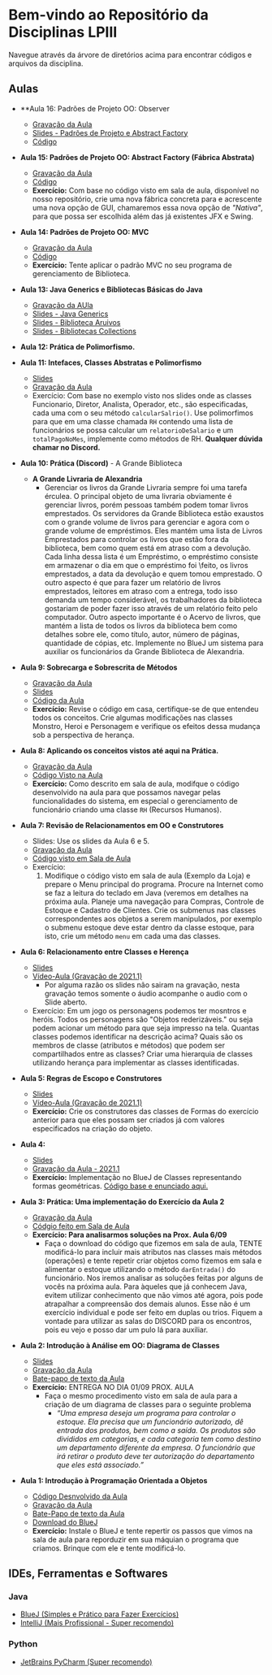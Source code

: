 # Bem-vindo ao Repositório da Disciplinas LPIII

Navegue através da árvore de diretórios acima para encontrar códigos e arquivos da disciplina.

## Aulas

- **Aula 16: Padrões de Projeto OO: Observer
  - [Gravação da Aula](https://drive.google.com/file/d/1MCLsNURmyWgbXExFmVSkCKZqJLhfp4lN/view?usp=sharing)
  - [Slides - Padrões de Projeto e Abstract Factory](https://www.icloud.com/iclouddrive/0ltPIX-WNay25joNjBl-W9sIw)
  - [Código](https://github.com/profmathias/cet-078/tree/master/Padroes/src/org/lp3/observer)
- **Aula 15: Padrões de Projeto OO: Abstract Factory (Fábrica Abstrata)**
  - [Gravação da Aula](https://drive.google.com/file/d/1DstQtrF0JeB_unvwPg_xOCLdm3bXOTGy/view?usp=sharing)
  - [Código](https://github.com/profmathias/cet-078/tree/master/Padroes/src/org/lp3/fabrica_abstrata)
  - **Exercício:** Com base no código visto em sala de aula, disponível no nosso repositório,
    crie uma nova fábrica concreta para e acrescente uma nova opção de GUI, chamaremos essa nova
    opção de *"Nativa"*, para que possa ser escolhida além das já existentes JFX e Swing.
- **Aula 14: Padrões de Projeto OO: MVC**
  - [Gravação da Aula](https://drive.google.com/file/d/1i3JSDLEF5UZEcC0bqtLW8uQqrOCZ9AAH/view?usp=sharing)
  - [Código](https://github.com/profmathias/cet-078/tree/master/Padroes/src/org/lp3/mvc)
  - **Exercício:** Tente aplicar o padrão MVC no seu programa de gerenciamento de Biblioteca.
- **Aula 13: Java Generics e Bibliotecas Básicas do Java**
  - [Gravação da AUla](https://drive.google.com/file/d/1BUnu-2s1Bh5Xa7DyfPJ17Qea81IgCD9B/view?usp=sharing)
  - [Slides - Java Generics](https://www.icloud.com/iclouddrive/0ZZPuZcNQKnOmt1emUmBH92bQ#Java_Generics)
  - [Slides - Biblioteca Aruivos](https://www.icloud.com/iclouddrive/0KErg-WXZ_R53ZPDAextr9egQ)
  - [Slides - Bibliotecas Collections](https://www.icloud.com/iclouddrive/0V16f3iBS1SH-EmxJnAhbwd-g)
- **Aula 12: Prática de Polimorfismo.**
- **Aula 11: Intefaces, Classes Abstratas e Polimorfismo**
  - [Slides](https://www.icloud.com/iclouddrive/0_ovKzPRC7i4dHswv7U-kJtRQ#Aula-11-Interfaces%5FClasses%5Fabstratas%5Fe%5FPolimorfismo)
  - [Gravação da Aula](https://drive.google.com/file/d/1UpP_D8ik2Bmy5iBZJSObrFVSFMkOcPnY/view?usp=sharing)
  - Exercício: Com base no exemplo visto nos slides onde as classes
  Funcionario, Diretor, Analista, Operador, etc., são especificadas,
  cada uma com o seu método `calcularSalrio()`. Use polimorfimos para
  que em uma classe chamada `RH` contendo uma lista de funcionários
  se possa calcular um `relatorioDeSalario` e um `totalPagoNoMes`,
  implemente como métodos de RH. **Qualquer dúvida chamar no Discord.** 
  
- **Aula 10: Prática (Discord)** - A Grande Biblioteca
  - **A Grande Livraria de Alexandria**
    - Gerenciar os livros da Grande Livraria sempre foi uma tarefa érculea. O principal 
    objeto de uma livraria obviamente é gerenciar livros, porém pessoas também podem 
    tomar livros emprestados. Os servidores da Grande Biblioteca estão exaustos com o 
    grande volume de livros para gerenciar e agora com o grande volume de empréstimos. 
    Eles mantém uma lista de Livros Emprestados para controlar os livros que estão fora 
    da biblioteca, bem como quem está em atraso com a devolução. Cada linha dessa lista 
    é um Empréstimo, o empréstimo consiste em armazenar o dia em que o empréstimo foi 
    \feito, os livros emprestados, a data da devolução e quem tomou emprestado. O outro 
    aspecto é que para fazer um relatório de livros emprestados, leitores em atraso com 
    a entrega, todo isso demanda um tempo considerável, os trabalhadores da biblioteca 
    gostariam de poder fazer isso através de um relatório feito pelo computador. Outro 
    aspecto importante é o Acervo de livros, que mantém a lista de todos os livros da 
    biblioteca bem como detalhes sobre ele, como título, autor, número de páginas, 
    quantidade de cópias, etc. Implemente no BlueJ um sistema para auxiliar os funcionários 
    da Grande Biblioteca de Alexandria.
- **Aula 9: Sobrecarga e Sobrescrita de Métodos**
  - [Gravação da Aula](https://drive.google.com/file/d/1VJfwPTuDJzvzQ0grczt84E1-kyaKVet7/view?usp=sharing)
  - [Slides](https://www.icloud.com/iclouddrive/0orpUuYW4isWh1qfKBFgRdKPA#Parte_6_-_Sobrecarga_e_Sobrescrita_de_Me%CC%81todos)
  - [Código da Aula](https://github.com/profmathias/cet-078/tree/master/Aula09-Codigo)
  - **Exercício:** Revise o código em casa, certifique-se de que entendeu todos os conceitos. Crie
    algumas modificações nas classes Monstro, Heroi e Personagem e verifique os efeitos dessa mudança
    sob a perspectiva de herança.
- **Aula 8: Aplicando os conceitos vistos até aqui na Prática.**
  - [Gravação da Aula](https://drive.google.com/file/d/1H9EyUwOrPuCBDmF-u_rcvMzM3sLhE9xI/view)
  - [Código Visto na Aula](https://github.com/profmathias/cet-078/tree/master/Aula08-Codigo)
  - **Exercício:** Como descrito em sala de aula, modifque o código desenvolvido na aula para
    que possamos navegar pelas funcionalidades do sistema, em especial o gerenciamento de funcionário
    criando uma classe `RH` (Recursos Humanos). 
- **Aula 7: Revisão de Relacionamentos em OO e Construtores**
  - Slides: Use os slides da Aula 6 e 5.
  - [Gravação da Aula](https://drive.google.com/file/d/16X0bYk2d8XRD4Jjf8uUZtbEwsXRfDgx3/view?usp=sharing)
  - [Código visto em Sala de Aula](https://github.com/profmathias/cet-078/tree/master/Aula07-Codigo)
  - Exercício:
    1. Modifique o código visto em sala de aula (Exemplo da Loja) e prepare o Menu principal
       do programa. Procure na Internet como se faz a leitura do teclado em Java (veremos em detalhes
       na próxima aula. Planeje uma navegação para Compras, Controle de Estoque e Cadastro de Clientes.
       Crie os submenus nas classes correspondentes aos objetos a serem manipulados, por exemplo o
       submenu estoque deve estar dentro da classe estoque, para isto, crie um método `menu` em cada 
       uma das classes.
- **Aula 6: Relacionamento entre Classes e Herença**
    - [Slides](https://www.icloud.com/iclouddrive/0FyyHvu30defaPxrZUwfQlS9w)
    - [Vídeo-Aula (Gravação de 2021.1)](https://drive.google.com/file/d/1RixLU1g7k2vkiZG_D31lH03-OI377h8e/view)
        - Por alguma razão os slides não sairam na gravação, nesta gravação temos somente o áudio
          acompanhe o audio com o Slide aberto.
    - Exercício: Em um jogo os personagens podemos ter mosntros e heróis. Todos os personagens são 
    "Objetos rederizáveis." ou seja podem acionar um método para que seja impresso na tela. Quantas classes
    podemos identificar na descrição acima? Quais são os membros de classe (atributos e métodos) que podem
    ser compartilhados entre as classes? Criar uma hierarquia de classes utilizando herança para implementar as classes identificadas.

- **Aula 5: Regras de Escopo e Construtores**
    - [Slides](https://www.icloud.com/iclouddrive/0S2BD03noem5UjGYomw2xkiYA#Escopo_e_Construtores)
    - [Vídeo-Aula (Gravação de 2021.1)](https://drive.google.com/file/d/1czTqfBuvlyE9guRfw7BZhdih1uLhNzjx/view?usp=sharing)
    - **Exercício:** Crie os construtores das classes de Formas do exercício anterior para que eles possam
    ser criados já com valores especificados na criação do objeto.
    
- **Aula 4:**
    - [Slides](https://www.icloud.com/iclouddrive/0AEI5bZKNqpFkp3dMEutl7UPg#Parte_3_-_Implementando_e_Testando_uma_Classe)
    - [Gravação da Aula - 2021.1](https://drive.google.com/file/d/1QhoO1tSDdbUqE9miZpvrVSw_JesMx-xz/view?usp=sharing) 
    - **Exercício:** Implementação no BlueJ de Classes representando formas geométricas. [Código base e enunciado aqui.](https://github.com/profmathias/cet-078/tree/2021.1/Aula3-Primeira-Classe-OO)
    
- **Aula 3: Prática: Uma implementação do Exercício da Aula 2**
    - [Gravação da Aula](https://drive.google.com/file/d/1NT6uuB9KoNFqZH-bIbFW8J7MZmPgXlef/view?usp=sharing)
    - [Códgio feito em Sala de Aula](https://github.com/profmathias/cet-078/tree/master/Aula03-Codigo)
    - **Exercício: Para analisarmos soluções na Prox. Aula 6/09**
        - Faça o download do código que fizemos em sala de aula, TENTE modificá-lo para incluir mais
        atributos nas classes mais métodos (operações) e tente repetir criar objetos como fizemos em
        sala e alimentar o estoque utilizando o método `darEntrada()` do funcionário. Nos iremos analisar
        as soluções feitas por alguns de vocês na próxima aula. Para àqueles que já conhecem Java, 
        evitem utilizar conhecimento que não vimos até agora, pois pode atrapalhar a compreensão dos demais
        alunos. Esse não é um exercício individual e pode ser feito em duplas ou trios. Fiquem a vontade
        para utilizar as salas do DISCORD para os encontros, pois eu vejo e posso dar um pulo lá para
        auxiliar. 

- **Aula 2: Introdução à Análise em OO: Diagrama de Classes**
    - [Slides](https://www.icloud.com/iclouddrive/0XOC0zx153RF7Tj9tN5dPQKDg)
    - [Gravação da Aula](https://drive.google.com/file/d/1M6rYfLvysCGbsgGyO37ucMXv6UGA8eNW/view?usp=sharing)
    - [Bate-papo de texto da Aula](https://drive.google.com/file/d/1QEoHfpETaCbBQciZyX1Zszd_l7RqStz6/view?usp=sharing)
    - **Exercício:** ENTREGA NO DIA 01/09 PROX. AULA
        - Faça o mesmo procedimento visto em sala de aula para a criação de um diagrama de classes
          para o seguinte problema
          - *“Uma empresa deseja um programa para controlar o estoque. Ela precisa que um funcionário autorizado, dê 
          entrada dos produtos, bem como a saída. Os produtos são divididos em categorias, e cada categoria tem 
          como destino um departamento diferente da empresa.  O funcionário que irá retirar o produto deve ter 
          autorização do departamento que eles está associado.”*


- **Aula 1: Introdução à Programação Orientada a Objetos**
    - [Código Desnvolvido da Aula](https://github.com/profmathias/cet-078/tree/master/Aula-1-2021.2)
    - [Gravação da Aula](https://drive.google.com/file/d/1qojEUejIh0SkzAUIBpFdqZBbqb5B5yv6/view?usp=sharing)
    - [Bate-Papo de texto da Aula](https://drive.google.com/file/d/1VRFBIRxFBT7r2BEuejpiK_I55J14Fvwi/view?usp=sharing)
    - [Download do BlueJ](https://www.bluej.org)
    - **Exercício:** Instale o BlueJ e tente repertir os passos que vimos na sala de aula para reporduzir em sua máquian o 
    programa que criamos. Brinque com ele e tente modificá-lo.

## IDEs, Ferramentas e Softwares

### Java
- [BlueJ (Simples e Prático para Fazer Exercícios)](https://www.bluej.org)
- [IntelliJ (Mais Profissional - Super recomendo)](https://www.jetbrains.com/products.html#type=ide)

### Python

- [JetBrains PyCharm (Super recomendo)](https://www.jetbrains.com/products.html#type=ide)
